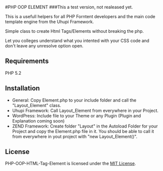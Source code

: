 #PHP OOP ELEMENT
###This a test version, not realeased yet.

This is a usefull helpers for all PHP Forntent developers and the main code template engine from the Uhupi Framework.

Simple class to create Html Tags/Elements without breaking the php.

Let you colleges understand what you intented with your CSS code and don't leave any unresolve option open.

## Requirements
PHP 5.2
## Installation
* General: Copy Element.php to your include folder and call the "Layout_Element" class.
* Uhupi Framework: Call Layout_Element from everywhere in your Project.
* WordPress: Include file to your Theme or any Plugin (Plugin and Explanation coming soon)
* ZEND Framework: Create folder "Layout" in the Autoload Folder for your Project and copy the Element.php file in it. You should be able to call it from everywhere in yout project with "new Layout_Element()".

## License
PHP-OOP-HTML-Tag-Element is licensed under the [MIT License](http://opensource.org/licenses/MIT).
